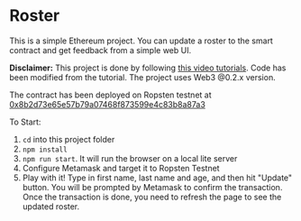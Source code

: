 # Roster

This is a simple Ethereum project. You can update a roster to the smart contract and get feedback from a simple web UI.

**Disclaimer:** This project is done by following [this video tutorials](https://www.youtube.com/watch?v=QdG9xsOolJ4&list=PL0lNJEnwfVVMuX2Ds19Wj_7Mcze3FDJr3&index=3). Code has been modified from the tutorial. The project uses Web3 @0.2.x version.

The contract has been deployed on Ropsten testnet at [0x8b2d73e65e57b79a07468f873599e4c83b8a87a3](https://ropsten.etherscan.io/tx/0xf300c90639dd3f6dad6e2ff8783780cf6d5a826274d93d081dd5424b3f6234ff)

To Start:
1. ```cd``` into this project folder
2. ```npm install```
3. ```npm run start```. It will run the browser on a local lite server
4. Configure Metamask and target it to Ropsten Testnet
5. Play with it! Type in first name, last name and age, and then hit "Update" button. You will be prompted by Metamask to confirm the transaction. Once the transaction is done, you need to refresh the page to see the updated roster.
